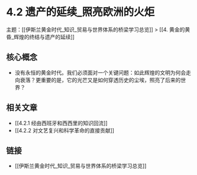 # 4.2 遗产的延续_照亮欧洲的火炬

主题：[[伊斯兰黄金时代_知识_贸易与世界体系的桥梁学习总览]] > [[4. 黄金的黄昏_辉煌的终结与遗产的延续]]

## 核心概念

- 没有永恒的黄金时代。我们必须面对一个关键问题：如此辉煌的文明为何会走向衰落？更重要的是，它的光芒又是如何穿透历史的尘埃，照亮了后来的世界？

## 相关文章

- [[4.2.1 经由西班牙和西西里的知识回流]]
- [[4.2.2 对文艺复兴和科学革命的直接贡献]]

## 链接

- [[伊斯兰黄金时代_知识_贸易与世界体系的桥梁学习总览]]
